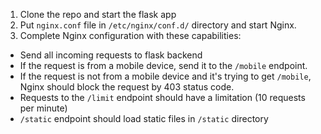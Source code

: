 1. Clone the repo and start the flask app
2. Put `nginx.conf` file in `/etc/nginx/conf.d/` directory and start Nginx.
3. Complete Nginx configuration with these capabilities:
  * Send all incoming requests to flask backend
  * If the request is from a mobile device, send it to the `/mobile` endpoint.
  * If the request is not from a mobile device and it's trying to get `/mobile`, Nginx should block the request by 403 status code.
  * Requests to the `/limit` endpoint should have a limitation (10 requests per minute)
  * `/static` endpoint should load static files in `/static` directory
